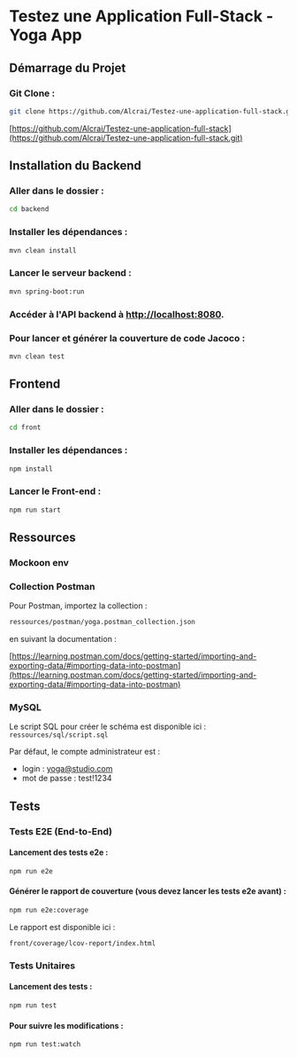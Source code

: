 # Testez une Application Full-Stack - Yoga App

## Démarrage du Projet
### Git Clone :
```bash
git clone https://github.com/Alcrai/Testez-une-application-full-stack.git
```
[https://github.com/Alcrai/Testez-une-application-full-stack](https://github.com/Alcrai/Testez-une-application-full-stack.git)

## Installation du Backend
### Aller dans le dossier :
```bash
cd backend
```
### Installer les dépendances :
```bash
mvn clean install
```
### Lancer le serveur backend :
```bash
mvn spring-boot:run
```
### Accéder à l'API backend à [http://localhost:8080](http://localhost:8080).

### Pour lancer et générer la couverture de code Jacoco :
```bash
mvn clean test
```

## Frontend
### Aller dans le dossier :
```bash
cd front
```
### Installer les dépendances :
```bash
npm install
```
### Lancer le Front-end :
```bash
npm run start
```

## Ressources
### Mockoon env
### Collection Postman
Pour Postman, importez la collection :
```bash
ressources/postman/yoga.postman_collection.json
```
en suivant la documentation :

[https://learning.postman.com/docs/getting-started/importing-and-exporting-data/#importing-data-into-postman](https://learning.postman.com/docs/getting-started/importing-and-exporting-data/#importing-data-into-postman)

### MySQL
Le script SQL pour créer le schéma est disponible ici : `ressources/sql/script.sql`

Par défaut, le compte administrateur est :

- login : yoga@studio.com
- mot de passe : test!1234

## Tests
### Tests E2E (End-to-End)
#### Lancement des tests e2e :
```bash
npm run e2e
```
#### Générer le rapport de couverture (vous devez lancer les tests e2e avant) :
```bash
npm run e2e:coverage
```
Le rapport est disponible ici :

`front/coverage/lcov-report/index.html`

### Tests Unitaires
#### Lancement des tests :
```bash
npm run test
```
#### Pour suivre les modifications :
```bash
npm run test:watch
```
